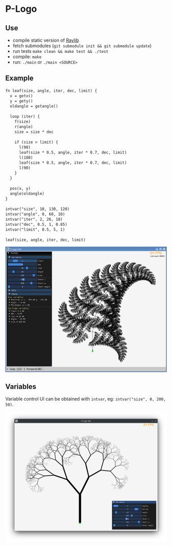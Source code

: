 # P-Logo

## Use

- compile static version of [Raylib](https://github.com/raysan5/raylib/wiki/Working-on-GNU-Linux)
- fetch submodules (`git submodule init && git submodule update`)
- run tests `make clean && make test && ./test`
- compile: `make`
- run: `./main` or `./main <SOURCE>`

## Example

```
fn leaf(size, angle, iter, dec, limit) {
  x = getx()
  y = gety()
  oldangle = getangle()

  loop (iter) {
    f(size)
    r(angle)
    size = size * dec

    if (size > limit) {
      l(90)
      leaf(size * 0.5, angle, iter * 0.7, dec, limit)
      l(180)
      leaf(size * 0.5, angle, iter * 0.7, dec, limit)
      l(90)
    }
  }

  pos(x, y)
  angle(oldangle)
}

intvar("size", 10, 130, 120)
intvar("angle", 0, 60, 10)
intvar("iter", 2, 26, 18)
intvar("dec", 0.5, 1, 0.85)
intvar("limit", 0.5, 5, 1)

leaf(size, angle, iter, dec, limit)
```

![Leaf fractal](./misc/frac_leaf.png)

## Variables

Variable control UI can be obtained with `intvar`, eg: `intvar("size", 0, 200, 50)`.

![Tree example](./misc/frac_tree_vars.png)
